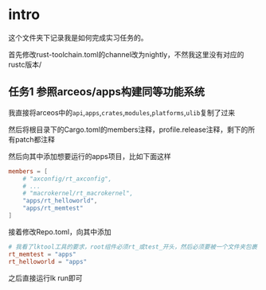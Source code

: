 # intro

这个文件夹下记录我是如何完成实习任务的。

首先修改rust-toolchain.toml的channel改为nightly，不然我这里没有对应的rustc版本/

## 任务1 参照arceos/apps构建同等功能系统

我直接将arceos中的`api`,`apps`,`crates`,`modules`,`platforms`,`ulib`复制了过来

然后将根目录下的Cargo.toml的members注释，profile.release注释，剩下的所有patch都注释

然后向其中添加想要运行的apps项目，比如下面这样
```toml
members = [
    # "axconfig/rt_axconfig",
    # ...
    # "macrokernel/rt_macrokernel",
    "apps/rt_helloworld",
    "apps/rt_memtest"
]
```

接着修改Repo.toml，向其中添加
```toml
# 我看了lktool工具的要求，root组件必须rt_或test_开头，然后必须要被一个文件夹包裹
rt_memtest = "apps" 
rt_helloworld = "apps"
```

之后直接运行lk run即可